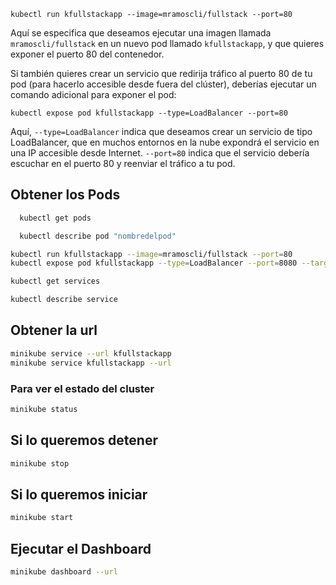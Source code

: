```
kubectl run kfullstackapp --image=mramoscli/fullstack --port=80
```

Aquí se especifica que deseamos ejecutar una imagen llamada `mramoscli/fullstack` en un nuevo pod llamado `kfullstackapp`, y que quieres exponer el puerto 80 del contenedor.

Si también quieres crear un servicio que redirija tráfico al puerto 80 de tu pod (para hacerlo accesible desde fuera del clúster), deberías ejecutar un comando adicional para exponer el pod:

```
kubectl expose pod kfullstackapp --type=LoadBalancer --port=80
```

Aquí, `--type=LoadBalancer` indica que deseamos crear un servicio de tipo LoadBalancer, que en muchos entornos en la nube expondrá el servicio en una IP accesible desde Internet. `--port=80` indica que el servicio debería escuchar en el puerto 80 y reenviar el tráfico a tu pod. 


## Obtener los Pods
```sh
  kubectl get pods
```

```sh
  kubectl describe pod "nombredelpod"
```

```sh
kubectl run kfullstackapp --image=mramoscli/fullstack --port=80
kubectl expose pod kfullstackapp --type=LoadBalancer --port=8080 --target-port=80
```
```sh
kubectl get services
```
```sh
kubectl describe service 
```

## Obtener la url
```sh
minikube service --url kfullstackapp
minikube service kfullstackapp --url
```

### Para ver el estado del cluster
```sh
minikube status
```
## Si lo queremos detener

```sh
minikube stop
```
## Si lo queremos iniciar

```sh
minikube start
```
## Ejecutar el Dashboard

```sh
minikube dashboard --url
```

